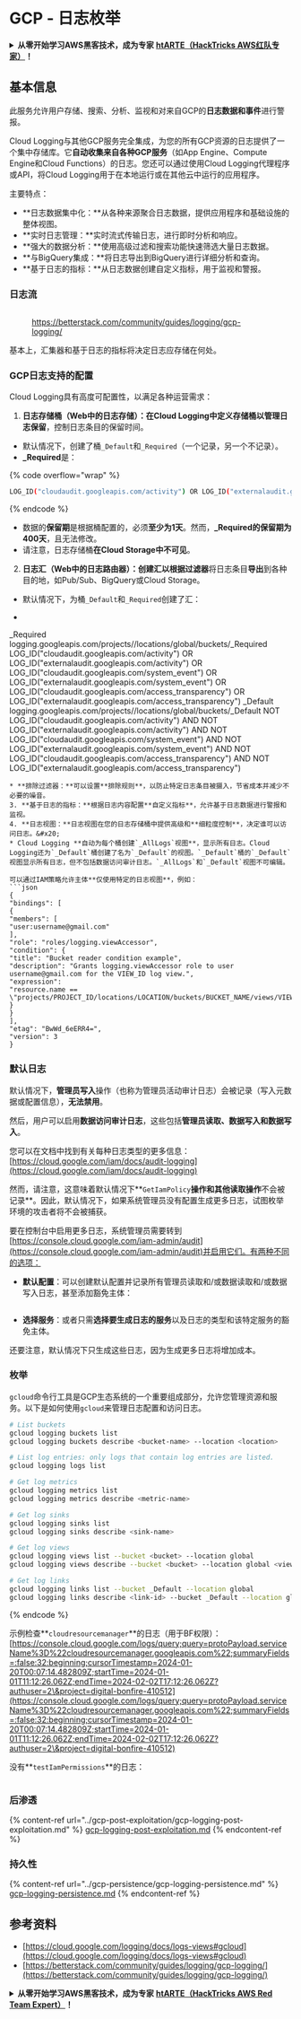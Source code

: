 # GCP - 日志枚举

<details>

<summary><strong>从零开始学习AWS黑客技术，成为专家</strong> <a href="https://training.hacktricks.xyz/courses/arte"><strong>htARTE（HackTricks AWS红队专家）</strong></a><strong>！</strong></summary>

支持HackTricks的其他方式：

* 如果您想看到您的**公司在HackTricks中做广告**或**下载PDF格式的HackTricks**，请查看[**订阅计划**](https://github.com/sponsors/carlospolop)!
* 获取[**官方PEASS & HackTricks周边产品**](https://peass.creator-spring.com)
* 探索[**PEASS家族**](https://opensea.io/collection/the-peass-family)，我们的独家[NFTs](https://opensea.io/collection/the-peass-family)收藏品
* **加入** 💬 [**Discord群**](https://discord.gg/hRep4RUj7f) 或 [**电报群**](https://t.me/peass) 或 **关注**我的**Twitter** 🐦 [**@carlospolopm**](https://twitter.com/carlospolopm)**。**
* 通过向[**HackTricks**](https://github.com/carlospolop/hacktricks)和[**HackTricks Cloud**](https://github.com/carlospolop/hacktricks-cloud) github仓库提交PR来分享您的黑客技巧。

</details>

## 基本信息

此服务允许用户存储、搜索、分析、监视和对来自GCP的**日志数据和事件**进行警报。

Cloud Logging与其他GCP服务完全集成，为您的所有GCP资源的日志提供了一个集中存储库。它**自动收集来自各种GCP服务**（如App Engine、Compute Engine和Cloud Functions）的日志。您还可以通过使用Cloud Logging代理程序或API，将Cloud Logging用于在本地运行或在其他云中运行的应用程序。

主要特点：

* **日志数据集中化：**从各种来源聚合日志数据，提供应用程序和基础设施的整体视图。
* **实时日志管理：**实时流式传输日志，进行即时分析和响应。
* **强大的数据分析：**使用高级过滤和搜索功能快速筛选大量日志数据。
* **与BigQuery集成：**将日志导出到BigQuery进行详细分析和查询。
* **基于日志的指标：**从日志数据创建自定义指标，用于监视和警报。

### 日志流

<figure><img src="../../../.gitbook/assets/image (1) (1).png" alt=""><figcaption><p><a href="https://betterstack.com/community/guides/logging/gcp-logging/">https://betterstack.com/community/guides/logging/gcp-logging/</a></p></figcaption></figure>

基本上，汇集器和基于日志的指标将决定日志应存储在何处。

### GCP日志支持的配置

Cloud Logging具有高度可配置性，以满足各种运营需求：

1. **日志存储桶（Web中的日志存储）：**在Cloud Logging中定义存储桶以管理**日志保留**，控制日志条目的保留时间。
* 默认情况下，创建了桶`_Default`和`_Required`（一个记录，另一个不记录）。
* **\_Required**是：

{% code overflow="wrap" %}
```bash
LOG_ID("cloudaudit.googleapis.com/activity") OR LOG_ID("externalaudit.googleapis.com/activity") OR LOG_ID("cloudaudit.googleapis.com/system_event") OR LOG_ID("externalaudit.googleapis.com/system_event") OR LOG_ID("cloudaudit.googleapis.com/access_transparency") OR LOG_ID("externalaudit.googleapis.com/access_transparency")
```
{% endcode %}
* 数据的**保留期**是根据桶配置的，必须**至少为1天**。然而，**\_Required的保留期为400天**，且无法修改。
* 请注意，日志存储桶**在Cloud Storage中不可见**。
2. **日志汇（Web中的日志路由器）：**创建汇以根据**过滤器**将日志条目**导出**到各种目的地，如Pub/Sub、BigQuery或Cloud Storage。
* 默认情况下，为桶`_Default`和`_Required`创建了汇：
* ```bash
_Required  logging.googleapis.com/projects/<proj-name>/locations/global/buckets/_Required  LOG_ID("cloudaudit.googleapis.com/activity") OR LOG_ID("externalaudit.googleapis.com/activity") OR LOG_ID("cloudaudit.googleapis.com/system_event") OR LOG_ID("externalaudit.googleapis.com/system_event") OR LOG_ID("cloudaudit.googleapis.com/access_transparency") OR LOG_ID("externalaudit.googleapis.com/access_transparency")
_Default   logging.googleapis.com/projects/<proj-name>/locations/global/buckets/_Default   NOT LOG_ID("cloudaudit.googleapis.com/activity") AND NOT LOG_ID("externalaudit.googleapis.com/activity") AND NOT LOG_ID("cloudaudit.googleapis.com/system_event") AND NOT LOG_ID("externalaudit.googleapis.com/system_event") AND NOT LOG_ID("cloudaudit.googleapis.com/access_transparency") AND NOT LOG_ID("externalaudit.googleapis.com/access_transparency")
```
* **排除过滤器：**可以设置**排除规则**，以防止特定日志条目被摄入，节省成本并减少不必要的噪音。
3. **基于日志的指标：**根据日志内容配置**自定义指标**，允许基于日志数据进行警报和监视。
4. **日志视图：**日志视图在您的日志存储桶中提供高级和**细粒度控制**，决定谁可以访问日志。&#x20;
* Cloud Logging **自动为每个桶创建`_AllLogs`视图**，显示所有日志。Cloud Logging还为`_Default`桶创建了名为`_Default`的视图。`_Default`桶的`_Default`视图显示所有日志，但不包括数据访问审计日志。`_AllLogs`和`_Default`视图不可编辑。

可以通过IAM策略允许主体**仅使用特定的日志视图**，例如：
```json
{
"bindings": [
{
"members": [
"user:username@gmail.com"
],
"role": "roles/logging.viewAccessor",
"condition": {
"title": "Bucket reader condition example",
"description": "Grants logging.viewAccessor role to user username@gmail.com for the VIEW_ID log view.",
"expression":
"resource.name == \"projects/PROJECT_ID/locations/LOCATION/buckets/BUCKET_NAME/views/VIEW_ID\""
}
}
],
"etag": "BwWd_6eERR4=",
"version": 3
}
```
### 默认日志

默认情况下，**管理员写入**操作（也称为管理员活动审计日志）会被记录（写入元数据或配置信息），**无法禁用**。

然后，用户可以启用**数据访问审计日志**，这些包括**管理员读取、数据写入和数据写入**。

您可以在文档中找到有关每种日志类型的更多信息：[https://cloud.google.com/iam/docs/audit-logging](https://cloud.google.com/iam/docs/audit-logging)

然而，请注意，这意味着默认情况下**`GetIamPolicy`**操作和其他读取操作**不会被记录**。因此，默认情况下，如果系统管理员没有配置生成更多日志，试图枚举环境的攻击者将不会被捕获。

要在控制台中启用更多日志，系统管理员需要转到[https://console.cloud.google.com/iam-admin/audit](https://console.cloud.google.com/iam-admin/audit)并启用它们。有两种不同的选项：

* **默认配置**：可以创建默认配置并记录所有管理员读取和/或数据读取和/或数据写入日志，甚至添加豁免主体：

<figure><img src="../../../.gitbook/assets/image (149).png" alt=""><figcaption></figcaption></figure>

* **选择服务**：或者只需**选择要生成日志的服务**以及日志的类型和该特定服务的豁免主体。

还要注意，默认情况下只生成这些日志，因为生成更多日志将增加成本。

### 枚举

`gcloud`命令行工具是GCP生态系统的一个重要组成部分，允许您管理资源和服务。以下是如何使用`gcloud`来管理日志配置和访问日志。
```bash
# List buckets
gcloud logging buckets list
gcloud logging buckets describe <bucket-name> --location <location>

# List log entries: only logs that contain log entries are listed.
gcloud logging logs list

# Get log metrics
gcloud logging metrics list
gcloud logging metrics describe <metric-name>

# Get log sinks
gcloud logging sinks list
gcloud logging sinks describe <sink-name>

# Get log views
gcloud logging views list --bucket <bucket> --location global
gcloud logging views describe --bucket <bucket> --location global <view-id> # view-id is usually the same as the bucket name

# Get log links
gcloud logging links list --bucket _Default --location global
gcloud logging links describe <link-id> --bucket _Default --location global
```
{% endcode %}

示例检查**`cloudresourcemanager`**的日志（用于BF权限）：[https://console.cloud.google.com/logs/query;query=protoPayload.serviceName%3D%22cloudresourcemanager.googleapis.com%22;summaryFields=:false:32:beginning;cursorTimestamp=2024-01-20T00:07:14.482809Z;startTime=2024-01-01T11:12:26.062Z;endTime=2024-02-02T17:12:26.062Z?authuser=2\&project=digital-bonfire-410512](https://console.cloud.google.com/logs/query;query=protoPayload.serviceName%3D%22cloudresourcemanager.googleapis.com%22;summaryFields=:false:32:beginning;cursorTimestamp=2024-01-20T00:07:14.482809Z;startTime=2024-01-01T11:12:26.062Z;endTime=2024-02-02T17:12:26.062Z?authuser=2\&project=digital-bonfire-410512)

没有**`testIamPermissions`**的日志：

<figure><img src="../../../.gitbook/assets/image (1).png" alt=""><figcaption></figcaption></figure>

### 后渗透

{% content-ref url="../gcp-post-exploitation/gcp-logging-post-exploitation.md" %}
[gcp-logging-post-exploitation.md](../gcp-post-exploitation/gcp-logging-post-exploitation.md)
{% endcontent-ref %}

### 持久性

{% content-ref url="../gcp-persistence/gcp-logging-persistence.md" %}
[gcp-logging-persistence.md](../gcp-persistence/gcp-logging-persistence.md)
{% endcontent-ref %}

## 参考资料

* [https://cloud.google.com/logging/docs/logs-views#gcloud](https://cloud.google.com/logging/docs/logs-views#gcloud)
* [https://betterstack.com/community/guides/logging/gcp-logging/](https://betterstack.com/community/guides/logging/gcp-logging/)

<details>

<summary><strong>从零开始学习AWS黑客技术，成为专家</strong> <a href="https://training.hacktricks.xyz/courses/arte"><strong>htARTE（HackTricks AWS Red Team Expert）</strong></a><strong>！</strong></summary>

支持HackTricks的其他方式：

* 如果您想在HackTricks中看到您的**公司广告**或**下载PDF版本的HackTricks**，请查看[**订阅计划**](https://github.com/sponsors/carlospolop)!
* 获取[**官方PEASS & HackTricks周边产品**](https://peass.creator-spring.com)
* 发现[**PEASS家族**](https://opensea.io/collection/the-peass-family)，我们的独家[NFTs](https://opensea.io/collection/the-peass-family)收藏品
* **加入** 💬 [**Discord群**](https://discord.gg/hRep4RUj7f) 或 [**电报群**](https://t.me/peass) 或在**Twitter** 🐦 [**@carlospolopm**](https://twitter.com/carlospolopm)**上关注**我。
* 通过向[**HackTricks**](https://github.com/carlospolop/hacktricks)和[**HackTricks Cloud**](https://github.com/carlospolop/hacktricks-cloud) github仓库提交PR来分享您的黑客技巧。

</details>
